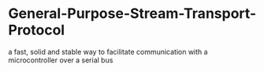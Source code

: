 # General-Purpose-Stream-Transport-Protocol
a fast, solid and stable way to facilitate communication with a microcontroller over a serial bus

